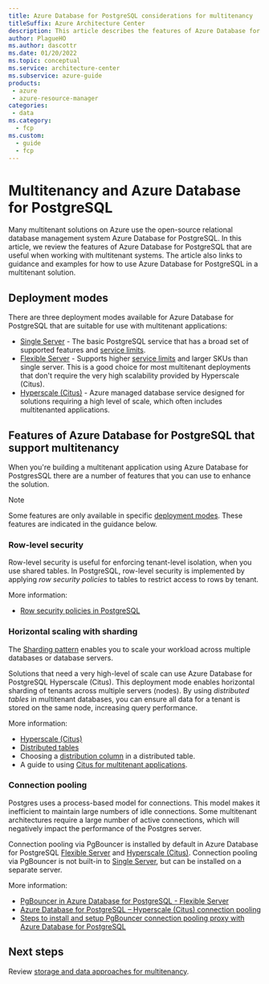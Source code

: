 ```yaml
---
title: Azure Database for PostgreSQL considerations for multitenancy
titleSuffix: Azure Architecture Center
description: This article describes the features of Azure Database for PostgreSQL that are useful when working with multitenanted systems, and provides links to guidance and examples.
author: PlagueHO
ms.author: dascottr
ms.date: 01/20/2022
ms.topic: conceptual
ms.service: architecture-center
ms.subservice: azure-guide
products:
 - azure
 - azure-resource-manager
categories:
 - data
ms.category:
  - fcp
ms.custom:
  - guide
  - fcp
---
```


# Multitenancy and Azure Database for PostgreSQL

Many multitenant solutions on Azure use the open-source relational database management system Azure Database for PostgreSQL. In this article, we review the features of Azure Database for PostgreSQL that are useful when working with multitenant systems. The article also links to guidance and examples for how to use Azure Database for PostgreSQL in a multitenant solution.

## Deployment modes

There are three deployment modes available for Azure Database for PostgreSQL that are suitable for use with multitenant applications:

- [Single Server](/azure/postgresql/single-server/) - The basic PostgreSQL service that has a broad set of supported features and [service limits](/azure/postgresql/concepts-limits).
- [Flexible Server](/azure/postgresql/flexible-server/) - Supports higher [service limits](/azure/postgresql/flexible-server/concepts-limits) and larger SKUs than single server. This is a good choice for most multitenant deployments that don't require the very high scalability provided by Hyperscale (Citus).
- [Hyperscale (Citus)](/azure/postgresql/hyperscale/) - Azure managed database service designed for solutions requiring a high level of scale, which often includes multitenanted applications.

## Features of Azure Database for PostgreSQL that support multitenancy

When you're building a multitenant application using Azure Database for PostgresSQL there are a number of features that you can use to enhance the solution.

> [!NOTE]
> Some features are only available in specific [deployment modes](#deployment-modes). These features are indicated in the guidance below.

### Row-level security

Row-level security is useful for enforcing tenant-level isolation, when you use shared tables. In PostgreSQL, row-level security is implemented by applying _row security policies_ to tables to restrict access to rows by tenant.

More information:

- [Row security policies in PostgreSQL](https://www.postgresql.org/docs/14/ddl-rowsecurity.html)

### Horizontal scaling with sharding

The [Sharding pattern](/azure/architecture/patterns/sharding) enables you to scale your workload across multiple databases or database servers.

Solutions that need a very high-level of scale can use Azure Database for PostgreSQL Hyperscale (Citus). This deployment mode enables horizontal sharding of tenants across multiple servers (nodes). By using _distributed tables_ in multitenant databases, you can ensure all data for a tenant is stored on the same node, increasing query performance.

More information:

- [Hyperscale (Citus)](/azure/postgresql/tutorial-design-database-hyperscale-multi-tenant)
- [Distributed tables](/azure/postgresql/hyperscale/concepts-nodes#type-1-distributed-tables)
- Choosing a [distribution column](/azure/postgresql/hyperscale/concepts-choose-distribution-column) in a distributed table.
- A guide to using [Citus for multitenant applications](https://docs.citusdata.com/en/v10.2/use_cases/multi_tenant.html).

### Connection pooling

Postgres uses a process-based model for connections. This model makes it inefficient to maintain large numbers of idle connections. Some multitenant architectures require a large number of active connections, which will negatively impact the performance of the Postgres server.

Connection pooling via PgBouncer is installed by default in Azure Database for PostgreSQL [Flexible Server](/azure/postgresql/flexible-server/) and [Hyperscale (Citus)](/azure/postgresql/hyperscale/). Connection pooling via PgBouncer is not built-in to [Single Server](/azure/postgresql/single-server/), but can be installed on a separate server.

More information:

- [PgBouncer in Azure Database for PostgreSQL - Flexible Server](/azure/postgresql/hyperscale/concepts-connection-pool)
- [Azure Database for PostgreSQL – Hyperscale (Citus) connection pooling](/azure/postgresql/flexible-server/concepts-pgbouncer)
- [Steps to install and setup PgBouncer connection pooling proxy with Azure Database for PostgreSQL](https://techcommunity.microsoft.com/t5/azure-database-for-postgresql/steps-to-install-and-setup-pgbouncer-connection-pooling-proxy/ba-p/730555)

## Next steps

Review [storage and data approaches for multitenancy](../approaches/storage-data.md).
